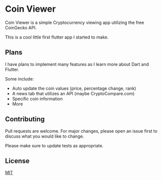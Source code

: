 # Coin Viewer

Coin Viewer is a simple Cryptocurrency viewing app utilizing the free CoinGecko API.

This is a cool little first flutter app I started to make.

## Plans

I have plans to implement many features as I learn more about Dart and Flutter.

Some include:

- Auto update the coin values (price, percentage change, rank)
- A news tab that utilizes an API (maybe CryptoCompare.com)
- Specific coin information
- More

## Contributing
Pull requests are welcome. For major changes, please open an issue first to discuss what you would like to change.

Please make sure to update tests as appropriate.

## License
[MIT](https://choosealicense.com/licenses/mit/)